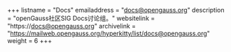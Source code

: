+++
listname = "Docs"
emailaddress = "docs@opengauss.org"
description = "openGauss社区SIG Docs讨论组。"
websitelink = "https://docs@opengauss.org"
archivelink = "https://mailweb.opengauss.org/hyperkitty/list/docs@opengauss.org"
weight =  6
+++